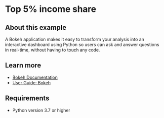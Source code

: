 # Top 5% income share

## About this example

A Bokeh application makes it easy to transform your analysis into an interactive dashboard using Python so users can ask and answer questions in real-time, without having to touch any code.


## Learn more

* [Bokeh Documentation](https://docs.bokeh.org/)
* [User Guide: Bokeh](https://docs.posit.co/connect/user/bokeh/)

## Requirements

* Python version 3.7 or higher

<!-- NOTE: this file is generated -->
